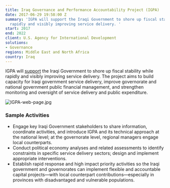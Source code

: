 ```yaml
---
title: Iraq Governance and Performance Accountability Project (IGPA)
date: 2017-06-29 19:58:00 Z
summary: 'IGPA will support the Iraqi Government to shore up fiscal stability while
  rapidly and visibly improving service delivery. '
start: 2017
end: 2022
client: U.S. Agency for International Development
solutions:
- Governance
regions: Middle East and North Africa
country: Iraq
---
```


IGPA will [support](http://dai-global-developments.com/articles/new-possibilities-the-role-of-governance-in-countering-violent-extremism-in-iraq/?utm_source=daidotcom) the Iraqi Government to shore up fiscal stability while rapidly and visibly improving service delivery. The project aims to build capacity for Iraqi government service delivery, improve governorate and national government public financial management, and strengthen monitoring and oversight of service delivery and public expenditure.

![IGPA-web-page.jpg](/uploads/IGPA-web-page.jpg)

### Sample Activities

* Engage key Iraqi Government stakeholders to share information, coordinate activities, and introduce IGPA and its technical approach at the national level; at the governorate level, regional managers engage local counterparts.
* Conduct political economy analyses and related assessments to identify constraints in specific service delivery sectors; design and implement appropriate interventions.
* Establish rapid response and high impact priority activities so the Iraqi government and governorates can implement flexible and accountable capital projects—with local counterpart contributions—especially in provinces with disadvantaged and vulnerable populations.
